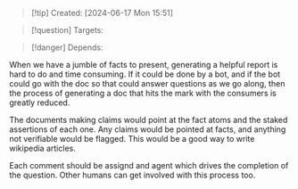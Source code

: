 
>[!tip] Created: [2024-06-17 Mon 15:51]

>[!question] Targets: 

>[!danger] Depends: 

When we have a jumble of facts to present, generating a helpful report is hard to do and time consuming.  If it could be done by a bot, and if the bot could go with the doc so that could answer questions as we go along, then the process of generating a doc that hits the mark with the consumers is greatly reduced.

The documents making claims would point at the fact atoms and the staked assertions of each one.  Any claims would be pointed at facts, and anything not verifiable would be flagged.  This would be a good way to write wikipedia articles.

Each comment should be assignd and agent which drives the completion of the question.  Other humans can get involved with this process too.